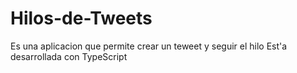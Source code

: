 # Hilos-de-Tweets

Es una aplicacion que permite crear un teweet y seguir el hilo
Est'a desarrollada con TypeScript
